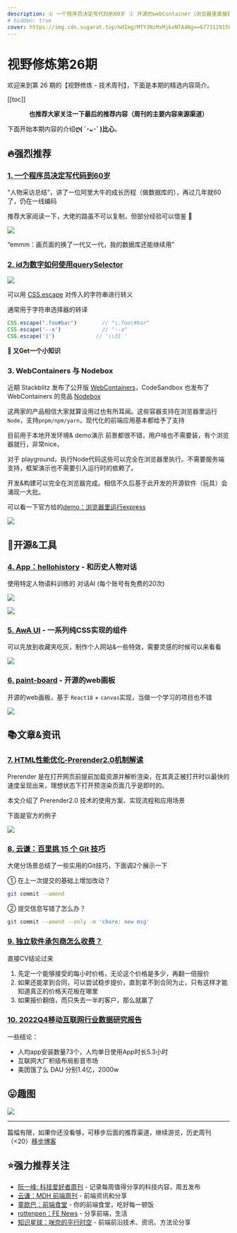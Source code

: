 ```yaml
---
description: ① 一个程序员决定写代码到60岁 ② 开源的webContainer（浏览器里直接跑Node代码） ③ AI应用：和历史人物对话 ④ HTML性能优化 - prerender2.0 ⑤ 一些实用的Git技巧 ⑥ 2022Q4移动互联网行业数据研究报告...
# hidden: true
cover: https://img.cdn.sugarat.top/mdImg/MTY3NzMxMjkxNTA4Ng==677312915086
---
```


# 视野修炼第26期

欢迎来到第 26 期的【视野修炼 - 技术周刊】，下面是本期的精选内容简介。

[[toc]]

<center>

**​也推荐大家关注一下最后的推荐内容（周刊的主要内容来源渠道）**
</center>


下面开始本期内容的介绍**ღ( ´･ᴗ･` )比心**。
## 🔥强烈推荐
### [1. 一个程序员决定写代码到60岁](https://mp.weixin.qq.com/s/-91Z76WGF6O0uxyyGEcHMg)

“人物采访总结”，讲了一位阿里大牛的成长历程（做数据库的），再过几年就60了，仍在一线编码

推荐大家阅读一下，大佬的路虽不可以复制，但部分经验可以借鉴 🙊

![](https://img.cdn.sugarat.top/mdImg/MTY3NzMxNDAxMTY3Ng==677314011676)

“emmm：画页面的换了一代又一代，我的数据库还能继续用”

### [2. id为数字如何使用querySelector](https://stackoverflow.com/questions/20306204/using-queryselector-with-ids-that-are-numbers)

![](https://img.cdn.sugarat.top/mdImg/MTY3NzMwNTQxODY5Nw==677305418697)

可以用 [CSS.escape](https://developer.mozilla.org/zh-CN/docs/Web/API/CSS/escape) 对传入的字符串进行转义

通常用于字符串选择器的转译
```ts
CSS.escape(".foo#bar")        // "\.foo\#bar"
CSS.escape('--a')             // "--a"
CSS.escape('1')             // '\\31 '
```

**🤔 又Get一个小知识**
### 3. WebContainers 与 Nodebox

近期 Stackblitz 发布了公开版 [WebContainers](https://webcontainers.io/)，CodeSandbox 也发布了 WebContainers 的竞品 [Nodebox](https://codesandbox.io/blog/announcing-sandpack-2) 

这两家的产品相信大家就算没用过也有所耳闻。这些容器支持在浏览器里运行`Node`，支持`pnpm/npm/yarn`，现代化的前端应用基本都给予了支持

目前用于本地开发环境& demo演示 前景都很不错，用户啥也不需要装，有个浏览器就行，非常nice，

对于 playground，执行Node代码这些可以完全在浏览器里执行。不需要服务端支持，框架演示也不需要引入运行时的依赖了。

开发&构建可以完全在浏览器完成。相信不久后基于此开发的开源软件（玩具）会涌现一大批。

可以看一下官方给的[demo：浏览器里运行express](https://stackblitz.com/edit/stackblitz-webcontainer-api-starter-rgl3cy?file=main.js)

![](https://img.cdn.sugarat.top/mdImg/MTY3NzMxMzA4MDI0OA==677313080248)


## 🔧开源&工具
### [4. App：hellohistory](https://www.hellohistory.ai/) - 和历史人物对话
使用特定人物语料训练的 对话AI (每个账号有免费的20次)

![](https://img.cdn.sugarat.top/mdImg/MTY3NzMwNzk1MzU5NA==677307953594)

![](https://img.cdn.sugarat.top/mdImg/MTY3NzMwNzkxODIzMA==677307918230)

### [5. AwA UI](https://www.handsome-css.com/) - 一系列纯CSS实现的组件
可以先放到收藏夹吃灰，制作个人网站&一些特效，需要灵感的时候可以来看看

![](https://img.cdn.sugarat.top/mdImg/MTY3NzMwODA2Nzk1OQ==677308067959)

### [6. paint-board](https://github.com/LHRUN/paint-board) - 开源的web画板

开源的web画板，基于 `React18` + `canvas`实现，当做一个学习的项目也不错

![](https://img.cdn.sugarat.top/mdImg/MTY3NzMxMTAzODgxMA==677311038810)

## 📚文章&资讯
### [7. HTML性能优化-Prerender2.0机制解读](https://mp.weixin.qq.com/s/4y17EuEfeouxCnAdVTaC8w)

Prerender 是在打开网页前提前加载资源并解析渲染，在其真正被打开时以最快的速度呈现出来，理想状态下打开预渲染页面几乎是即时的。

本文介绍了 Prerender2.0 技术的使用方案、实现流程和应用场景

下面是官方的例子

![](https://img.cdn.sugarat.top/mdImg/MTY3NzMxMjcwMzY2OQ==677312703669)

### [8. 云谦：百里挑 15 个 Git 技巧](https://mp.weixin.qq.com/s/5Mmd51cpGKxmm7WULNvUyw)
大佬分场景总结了一些实用的Git技巧，下面调2个展示一下

① 在上一次提交的基础上增加改动？
```sh
git commit --amend
```
② 提交信息写错了怎么办？
```sh
git commit --amend --only -m 'chore: new msg'
```


### [9. 独立软件承包商怎么收费？](https://news.ycombinator.com/item?id=32701769)
直接CV结论过来

1. 先定一个能够接受的每小时价格，无论这个价格是多少，再翻一倍报价
2. 如果还能拿到合同，可以尝试稳步提价，直到拿不到合同为止，只有这样才能知道真正的价格天花板在哪里
3. 如果报价翻倍，而只失去一半的客户，那么就赢了

### [10. 2022Q4移动互联网行业数据研究报告](https://mp.weixin.qq.com/s/8jIVFlgfCe_2Dg9NBq3DPA)
一些结论：
* 人均app安装数量73个，人均单日使用App时长5.3小时
* 互联网大厂积级布局影音市场
* 美团饿了么 DAU 分别1.4亿，2000w

## 😛趣图
![](https://img.cdn.sugarat.top/mdImg/MTY3NzMxMjkxNTA4Ng==677312915086)

---

篇幅有限，如果你还没看够，可移步后面的推荐渠道，继续游览，历史周刊（<20）[移步博客](https://sugarat.top/weekly/index.html)

## ⭐️强力推荐关注
* [阮一峰: 科技爱好者周刊](https://www.ruanyifeng.com/blog/archives.html) - 记录每周值得分享的科技内容，周五发布
* [云谦：MDH 前端周刊](https://www.yuque.com/chencheng/mdh-weekly) - 前端资讯和分享
* [童欧巴：前端食堂](https://github.com/Geekhyt/weekly) - 你的前端食堂，吃好每一顿饭
* [rottenpen：FE News](https://rottenpen.zhubai.love/) - 分享前端，生活
* [知识星球：咲奈的平行时空](https://public.zsxq.com/groups/28851452458181.html) - 前端前沿技术、资讯、方法论分享
